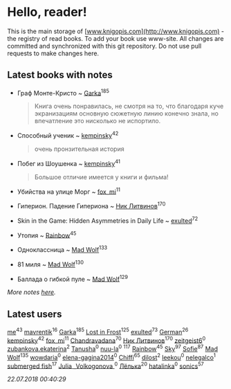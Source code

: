 # Hello, reader!
This is the main storage of [www.knigopis.com](http://www.knigopis.com) - the registry of read books.
To add your book use www-site. All changes are committed and synchronized with this git repository.
Do not use pull requests to make changes here.


## Latest books with notes
* Граф Монте-Кристо ~ [Garka](users/115/115753719718250012620-google)<sup>185</sup>
    > Книга очень понравилась, не смотря на то, что благодаря куче экранизациям основную сюжетную линию конечно знала, но впечатление это нисколько не испортило.

* Способный ученик ~ [kempinsky](users/171/1717865441574584-facebook)<sup>42</sup>
    > очень пронзительная история

* Побег из Шоушенка ~ [kempinsky](users/171/1717865441574584-facebook)<sup>41</sup>
    > Большое отличие имеется у книги и фильма!

* Убийства на улице Морг ~ [fox_mi](users/220/220022778-vkontakte)<sup>11</sup>

* Гиперион. Падение Гипериона ~ [Ник Литвинов](users/241/241974816-vkontakte)<sup>170</sup>

* Skin in the Game: Hidden Asymmetries in Daily Life ~ [exulted](users/100/100599204551896265722-google)<sup>72</sup>

* Утопия ~ [Rainbow](users/109/109787328219839805802-google)<sup>45</sup>

* Одноклассница ~ [Mad Wolf](users/947/94738840-vkontakte)<sup>133</sup>

* 81 миля ~ [Mad Wolf](users/947/94738840-vkontakte)<sup>130</sup>

* Баллада о гибкой пуле ~ [Mad Wolf](users/947/94738840-vkontakte)<sup>129</sup>


_More notes [here](latest_books_with_notes.md)._


## Latest users
[me](users/381/381417697-yandex)<sup>43</sup> 
[mavrentik](users/200/200666735-vkontakte)<sup>16</sup> 
[Garka](users/115/115753719718250012620-google)<sup>185</sup> 
[Lost in Frost](users/103/103293621948650602575-google)<sup>125</sup> 
[exulted](users/100/100599204551896265722-google)<sup>73</sup> 
[German](users/112/112254248549638795343-google)<sup>26</sup> 
[kempinsky](users/171/1717865441574584-facebook)<sup>42</sup> 
[fox_mi](users/220/220022778-vkontakte)<sup>11</sup> 
[Chandravadana](users/105/105866022348292919948-google)<sup>70</sup> 
[Ник Литвинов](users/241/241974816-vkontakte)<sup>170</sup> 
[zeitgeist6](users/901/90143106-vkontakte)<sup>0</sup> 
[zubankova.ekaterina](users/112/112322998-yandex)<sup>2</sup> 
[Tanusha](users/104/104321966355649455249-google)<sup>0</sup> 
[nuu-la](users/332/33225574-yandex)<sup>0</sup> 
[](users/115/115826717712507836033-google)<sup>117</sup> 
[Rainbow](users/109/109787328219839805802-google)<sup>45</sup> 
[Sky](users/118/118049897850017649660-google)<sup>97</sup> 
[Sofie](users/485/48568611-vkontakte)<sup>87</sup> 
[Mad Wolf](users/947/94738840-vkontakte)<sup>135</sup> 
[wowdaria](users/109/109842160654760165824-google)<sup>0</sup> 
[elena-gagina2014](users/208/208969292-yandex)<sup>0</sup> 
[Chiffi](users/105/105831994080785626680-google)<sup>65</sup> 
[dilost](users/102/10206471247373307-facebook)<sup>2</sup> 
[leekou](users/327/327791946-vkontakte)<sup>0</sup> 
[nelegalco](users/446/44606269-yandex)<sup>1</sup> 
[submerged fish](users/471/471364154-yandex)<sup>17</sup> 
[Julia _Volkogonova ](users/108/108109406086880611759-google)<sup>0</sup> 
[Лёлька](users/453/453735822-vkontakte)<sup>20</sup> 
[hatalinka](users/358/358211352-vkontakte)<sup>0</sup> 
[sonics](users/588/5880221-vkontakte)<sup>57</sup> 


_22.07.2018 00:40:29_
